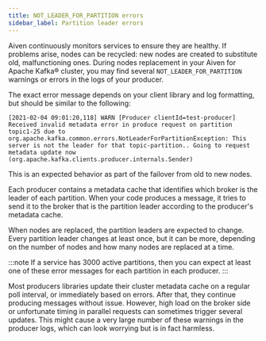 ```yaml
---
title: NOT_LEADER_FOR_PARTITION errors
sidebar_label: Partition leader errors
---
```


Aiven continuously monitors services to ensure they are healthy. If problems arise, nodes can be recycled: new nodes are created to substitute old, malfunctioning ones.
During nodes replacement in your Aiven for Apache Kafka® cluster, you may find several `NOT_LEADER_FOR_PARTITION` warnings or errors in the logs of your producer.

The exact error message depends on your client library and log
formatting, but should be similar to the following:

```text
[2021-02-04 09:01:20,118] WARN [Producer clientId=test-producer] Received invalid metadata error in produce request on partition topic1-25 due to org.apache.kafka.common.errors.NotLeaderForPartitionException: This server is not the leader for that topic-partition.. Going to request metadata update now (org.apache.kafka.clients.producer.internals.Sender)
```

This is an expected behavior as part of the failover from old to new
nodes.

Each producer contains a metadata cache that identifies which broker is
the leader of each partition. When your code produces a message, it
tries to send it to the broker that is the partition leader according to
the producer's metadata cache.

When nodes are replaced, the partition leaders are expected to change.
Every partition leader changes at least once, but it can be more,
depending on the number of nodes and how many nodes are replaced at a
time.

:::note
If a service has 3000 active partitions, then you can expect at least
one of these error messages for each partition in each producer.
:::

Most producers libraries update their cluster metadata cache on a
regular poll interval, or immediately based on errors. After that, they
continue producing messages without issue. However, high load on the
broker side or unfortunate timing in parallel requests can sometimes
trigger several updates. This might cause a very large number of these
warnings in the producer logs, which can look worrying but is in fact
harmless.
